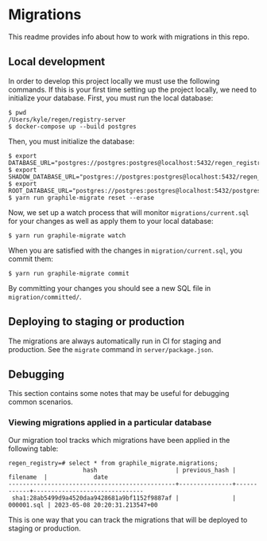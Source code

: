 # Migrations

This readme provides info about how to work with migrations in this repo.

## Local development

In order to develop this project locally we must use the following commands.
If this is your first time setting up the project locally, we need to initialize your database.
First, you must run the local database:

```
$ pwd
/Users/kyle/regen/registry-server
$ docker-compose up --build postgres
```

Then, you must initialize the database:

```
$ export DATABASE_URL="postgres://postgres:postgres@localhost:5432/regen_registry"
$ export SHADOW_DATABASE_URL="postgres://postgres:postgres@localhost:5432/regen_registry_shadow"
$ export ROOT_DATABASE_URL="postgres://postgres:postgres@localhost:5432/postgres"
$ yarn run graphile-migrate reset --erase
```

Now, we set up a watch process that will monitor `migrations/current.sql` for your changes as well as apply them to your local database:

```
$ yarn run graphile-migrate watch
```

When you are satisfied with the changes in `migration/current.sql`, you commit them:

```
$ yarn run graphile-migrate commit
```

By committing your changes you should see a new SQL file in `migration/committed/`.

## Deploying to staging or production

The migrations are always automatically run in CI for staging and production.
See the `migrate` command in `server/package.json`.

## Debugging

This section contains some notes that may be useful for debugging common scenarios.

### Viewing migrations applied in a particular database

Our migration tool tracks which migrations have been applied in the following table:

```
regen_registry=# select * from graphile_migrate.migrations;
                     hash                      | previous_hash |  filename  |             date
-----------------------------------------------+---------------+------------+-------------------------------
 sha1:28ab5499d9a4520daa9428681a9bf1152f9887af |               | 000001.sql | 2023-05-08 20:20:31.213547+00
```

This is one way that you can track the migrations that will be deployed to staging or production.
